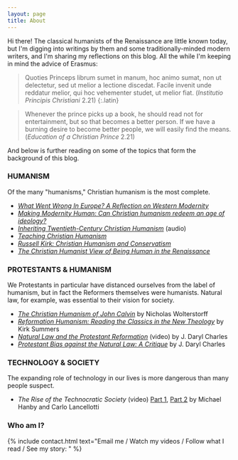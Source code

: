 ```yaml
---
layout: page
title: About
---
```


Hi there! The classical humanists of the Renaissance are little known today, but I'm digging into writings by them and some traditionally-minded modern writers, and I'm sharing my reflections on this blog. All the while I'm keeping in mind the advice of Erasmus:

> Quoties Princeps librum sumet in manum, hoc animo sumat, non ut delectetur, sed ut melior a lectione discedat. Facile invenit unde reddatur melior, qui hoc vehementer studet, ut melior fiat. (*Institutio Principis Christiani* 2.21)
{:.latin}

> Whenever the prince picks up a book, he should read not for entertainment, but so that becomes a better person. If we have a burning desire to become better people, we will easily find the means. (*Education of a Christian Prince* 2.21)

And below is further reading on some of the topics that form the background of this blog.

### HUMANISM
Of the many "humanisms," Christian humanism is the most complete.

* [*What Went Wrong In Europe? A Reflection on Western Modernity*](https://home.isi.org/what-went-wrong-europebr-reflection-western-modernity)
* [*Making Modernity Human: Can Christian humanism redeem an age of ideology?*](http://www.theimaginativeconservative.org/2012/11/making-modernity-human-can-christian.html)
* [*Inheriting Twentieth-Century Christian Humanism*](https://www.ancientfaith.com/specials/the_climacus_conference_2011/inheriting_twentieth_century_christian_humanism) (audio)
* [*Teaching Christian Humanism*](https://www.firstthings.com/article/1996/05/teaching-christian-humanism)
* [*Russell Kirk: Christian Humanism and Conservatism*](http://www.theimaginativeconservative.org/2018/01/russell-kirk-christian-humanism-and-conservatism-vigen-guroian.html)
* [*The Christian Humanist View of Being Human in the Renaissance*](http://www.theimaginativeconservative.org/2012/05/the-christian-humanist-view-of-being-human-in-the-renaissance.html)

### PROTESTANTS & HUMANISM
We Protestants in particular have distanced ourselves from the label of humanism, but in fact the Reformers themselves were humanists. Natural law, for example, was essential to their vision for society.

* [*The Christian Humanism of John Calvin*](https://books.google.com/books?id=WmtuDQAAQBAJ&pg=PA77) by Nicholas Wolterstorff
* [*Reformation Humanism: Reading the Classics in the New Theology*](https://www.tandfonline.com/eprint/GuQrXUECuXnPNAn9DyaA/full) by Kirk Summers
* [*Natural Law and the Protestant Reformation*](https://www.youtube.com/watch?v=jku3dnjQir8) (video) by J. Daryl Charles
* [*Protestant Bias against the Natural Law: A Critique*](https://www.elca.org/JLE/Articles/317) by J. Daryl Charles

### TECHNOLOGY & SOCIETY
The expanding role of technology in our lives is more dangerous than many people suspect.

* *The Rise of the Technocratic Society* (video) [Part 1](https://www.youtube.com/watch?v=xU-ZRocid1c), [Part 2](https://www.youtube.com/watch?v=nOHrLcpx4sQ) by Michael Hanby and Carlo Lancellotti

### Who am I?

{% include contact.html text="Email me / Watch my videos / Follow what I read / See my story: " %}